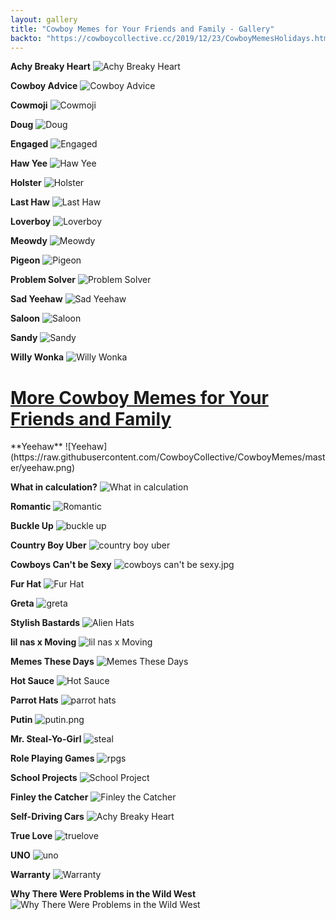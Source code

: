 ```yaml
---
layout: gallery
title: "Cowboy Memes for Your Friends and Family - Gallery"
backto: "https://cowboycollective.cc/2019/12/23/CowboyMemesHolidays.html"
---
```

**Achy Breaky Heart**
![Achy Breaky Heart](https://raw.githubusercontent.com/CowboyCollective/CowboyMemes/master/achybreakyheart.JPG)<br>

**Cowboy Advice**
![Cowboy Advice](https://raw.githubusercontent.com/CowboyCollective/CowboyMemes/master/advice.JPG)<br>

**Cowmoji**
![Cowmoji](https://raw.githubusercontent.com/CowboyCollective/CowboyMemes/master/cowmoji.jpeg)<br>

**Doug**
![Doug](https://raw.githubusercontent.com/CowboyCollective/CowboyMemes/master/doug.jpeg)<br>

**Engaged**
![Engaged](https://raw.githubusercontent.com/CowboyCollective/CowboyMemes/master/engaged.jpeg)<br>

**Haw Yee**
![Haw Yee](https://raw.githubusercontent.com/CowboyCollective/CowboyMemes/master/haw%20yee.png)<br>

**Holster**
![Holster](https://raw.githubusercontent.com/CowboyCollective/CowboyMemes/master/holster.JPG)<br>

**Last Haw**
![Last Haw](https://raw.githubusercontent.com/CowboyCollective/CowboyMemes/master/last%20haw.jpeg)<br>

**Loverboy**
![Loverboy](https://raw.githubusercontent.com/CowboyCollective/CowboyMemes/master/loverboy.JPG)<br>

**Meowdy**
![Meowdy](https://raw.githubusercontent.com/CowboyCollective/CowboyMemes/master/meowdy.jpeg)<br>

**Pigeon**
![Pigeon](https://raw.githubusercontent.com/CowboyCollective/CowboyMemes/master/pigeon.jpeg)<br>

**Problem Solver**
![Problem Solver](https://raw.githubusercontent.com/CowboyCollective/CowboyMemes/master/problemsolver.JPG)<br>

**Sad Yeehaw**
![Sad Yeehaw](https://raw.githubusercontent.com/CowboyCollective/CowboyMemes/master/sadyeehaw.JPG)<br>

**Saloon**
![Saloon](https://raw.githubusercontent.com/CowboyCollective/CowboyMemes/master/saloon.jpeg)<br>

**Sandy**
![Sandy](https://raw.githubusercontent.com/CowboyCollective/CowboyMemes/master/sandy.jpeg)<br>

**Willy Wonka**
![Willy Wonka](https://raw.githubusercontent.com/CowboyCollective/CowboyMemes/master/willywonka.JPG)<br>

<h1 id="vol2"><a href="https://cowboycollective.cc/2020/01/22/CowboyMemesVol2.html">More Cowboy Memes for Your Friends and Family</a></h1>
**Yeehaw**
![Yeehaw](https://raw.githubusercontent.com/CowboyCollective/CowboyMemes/master/yeehaw.png)<br>

**What in calculation?**
![What in calculation](https://raw.githubusercontent.com/CowboyCollective/CowboyMemes/master/What%20in%20calculation.jpg)<br>

**Romantic**
![Romantic](https://raw.githubusercontent.com/CowboyCollective/CowboyMemes/master/ajg94MV.jpg)<br>

**Buckle Up**
![buckle up](https://raw.githubusercontent.com/CowboyCollective/CowboyMemes/master/buckle%20up.jpg)<br>

**Country Boy Uber**
![country boy uber](https://raw.githubusercontent.com/CowboyCollective/CowboyMemes/master/country%20boy%20uber.jpg)<br>

**Cowboys Can't be Sexy**
![cowboys can't be sexy.jpg](https://raw.githubusercontent.com/CowboyCollective/CowboyMemes/master/cowboys%20can't%20be%20sexy.jpg)<br>

**Fur Hat**
![Fur Hat](https://raw.githubusercontent.com/CowboyCollective/CowboyMemes/master/fur%20hat.jpg)<br>

**Greta**
![greta](https://raw.githubusercontent.com/CowboyCollective/CowboyMemes/master/greta.jpg)<br>

**Stylish Bastards**
![Alien Hats](https://raw.githubusercontent.com/CowboyCollective/CowboyMemes/master/lgbr7dynxse31.jpg)<br>

**lil nas x Moving**
![lil nas x Moving](https://raw.githubusercontent.com/CowboyCollective/CowboyMemes/master/lilnasxmoving.jpg)<br>

**Memes These Days**
![Memes These Days](https://raw.githubusercontent.com/CowboyCollective/CowboyMemes/master/memse%20now.jpg)<br>

**Hot Sauce**
![Hot Sauce](https://raw.githubusercontent.com/CowboyCollective/CowboyMemes/master/p5q82wrrqqr31.jpg)<br>

**Parrot Hats**
![parrot hats](https://raw.githubusercontent.com/CowboyCollective/CowboyMemes/master/parrothats.jpg)<br>

**Putin**
![putin.png](https://raw.githubusercontent.com/CowboyCollective/CowboyMemes/master/putin.png)<br>

**Mr. Steal-Yo-Girl**
![steal](https://raw.githubusercontent.com/CowboyCollective/CowboyMemes/master/qr38v592zf031.png)<br>

**Role Playing Games**
![rpgs](https://raw.githubusercontent.com/CowboyCollective/CowboyMemes/master/rpgs.jpg)<br>

**School Projects**
![School Project](https://raw.githubusercontent.com/CowboyCollective/CowboyMemes/master/school%20project.jpg)<br>

**Finley the Catcher**
![Finley the Catcher](https://raw.githubusercontent.com/CowboyCollective/CowboyMemes/master/Finley%20the%20Catcher-min.gif)<br>

**Self-Driving Cars**
![Achy Breaky Heart](https://raw.githubusercontent.com/CowboyCollective/CowboyMemes/master/self%20driving%20cars.jpg)<br>

**True Love**
![truelove](https://raw.githubusercontent.com/CowboyCollective/CowboyMemes/master/truelove.jpg)<br>

**UNO**
![uno](https://raw.githubusercontent.com/CowboyCollective/CowboyMemes/master/uno.jpg)<br>

**Warranty**
![Warranty](https://raw.githubusercontent.com/CowboyCollective/CowboyMemes/master/warrenty.jpg)<br>

**Why There Were Problems in the Wild West**
![Why There Were Problems in the Wild West](https://raw.githubusercontent.com/CowboyCollective/CowboyMemes/master/why%20there%20were%20problems%20in%20the%20WW.jpg)<br>
